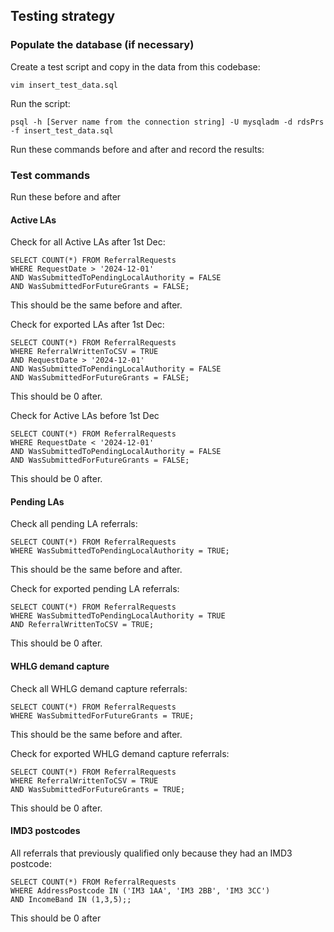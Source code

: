 ## Testing strategy
### Populate the database (if necessary)
Create a test script and copy in the data from this codebase:
```
vim insert_test_data.sql
```

Run the script:
```
psql -h [Server name from the connection string] -U mysqladm -d rdsPrs -f insert_test_data.sql
```

Run these commands before and after and record the results:

### Test commands
Run these before and after

#### Active LAs

Check for all Active LAs after 1st Dec:
```
SELECT COUNT(*) FROM ReferralRequests
WHERE RequestDate > '2024-12-01'
AND WasSubmittedToPendingLocalAuthority = FALSE
AND WasSubmittedForFutureGrants = FALSE;
```
This should be the same before and after.

Check for exported LAs after 1st Dec:
```
SELECT COUNT(*) FROM ReferralRequests
WHERE ReferralWrittenToCSV = TRUE
AND RequestDate > '2024-12-01'
AND WasSubmittedToPendingLocalAuthority = FALSE
AND WasSubmittedForFutureGrants = FALSE;
```
This should be 0 after.

Check for Active LAs before 1st Dec
```
SELECT COUNT(*) FROM ReferralRequests
WHERE RequestDate < '2024-12-01'
AND WasSubmittedToPendingLocalAuthority = FALSE
AND WasSubmittedForFutureGrants = FALSE;
```
This should be 0 after.

#### Pending LAs
Check all pending LA referrals:
```
SELECT COUNT(*) FROM ReferralRequests
WHERE WasSubmittedToPendingLocalAuthority = TRUE;
```
This should be the same before and after.

Check for exported pending LA referrals:
```
SELECT COUNT(*) FROM ReferralRequests
WHERE WasSubmittedToPendingLocalAuthority = TRUE
AND ReferralWrittenToCSV = TRUE;
```
This should be 0 after.

#### WHLG demand capture
Check all WHLG demand capture referrals:
```
SELECT COUNT(*) FROM ReferralRequests
WHERE WasSubmittedForFutureGrants = TRUE;
```
This should be the same before and after.

Check for exported WHLG demand capture referrals:
```
SELECT COUNT(*) FROM ReferralRequests
WHERE ReferralWrittenToCSV = TRUE
AND WasSubmittedForFutureGrants = TRUE;
```
This should be 0 after.

#### IMD3 postcodes
All referrals that previously qualified only because they had an IMD3 postcode:
```
SELECT COUNT(*) FROM ReferralRequests
WHERE AddressPostcode IN ('IM3 1AA', 'IM3 2BB', 'IM3 3CC')
AND IncomeBand IN (1,3,5);;
```
This should be 0 after